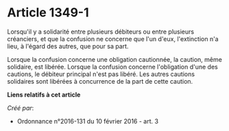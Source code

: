 # Article 1349-1

Lorsqu'il y a solidarité entre plusieurs débiteurs ou entre plusieurs créanciers, et que la confusion ne concerne que l'un
d'eux, l'extinction n'a lieu, à l'égard des autres, que pour sa part.

Lorsque la confusion concerne une obligation cautionnée, la caution, même solidaire, est libérée. Lorsque la confusion
concerne l'obligation d'une des cautions, le débiteur principal n'est pas libéré. Les autres cautions solidaires sont
libérées à concurrence de la part de cette caution.

**Liens relatifs à cet article**

_Créé par_:

  - Ordonnance n°2016-131 du 10 février 2016 - art. 3
